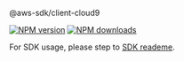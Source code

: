 @aws-sdk/client-cloud9

[![NPM version](https://img.shields.io/npm/v/@aws-sdk/client-cloud9/beta.svg)](https://www.npmjs.com/package/@aws-sdk/client-cloud9)
[![NPM downloads](https://img.shields.io/npm/dm/@aws-sdk/client-cloud9.svg)](https://www.npmjs.com/package/@aws-sdk/client-cloud9)

For SDK usage, please step to [SDK reademe](https://github.com/aws/aws-sdk-js-v3).
